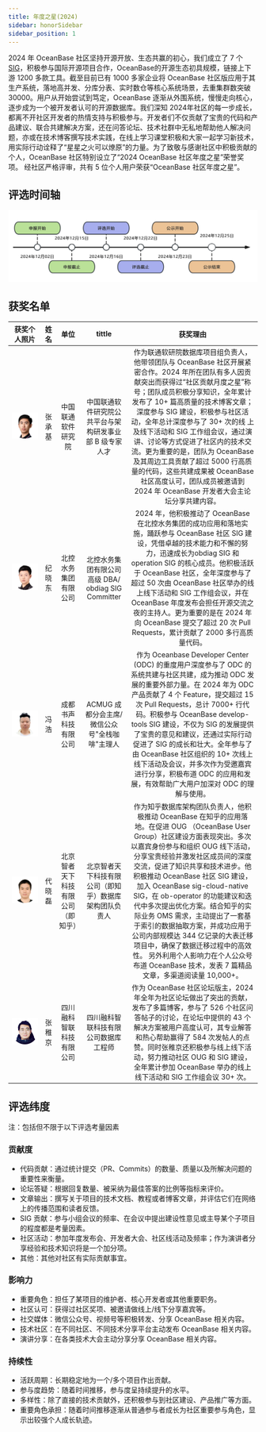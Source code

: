 ```yaml
---
title: 年度之星(2024)
sidebar: honorSidebar
sidebar_position: 1
---
```


2024 年 OceanBase 社区坚持开源开放、生态共赢的初心，我们成立了 7 个 [SIG](https://oceanbase.github.io/docs/sig/overview/list)，积极参与国际开源项目合作，OceanBase的开源生态初具规模，链接上下游 1200 多款工具。截至目前已有 1000 多家企业将 OceanBase 社区版应用于其生产系统，落地高并发、分库分表、实时数仓等核心系统场景，去重集群数突破30000。用户从开始尝试到笃定，OceanBase 逐渐从外围系统，慢慢走向核心，逐步成为一个被开发者认可的开源数据库。我们深知 2024年社区的每一步成长，都离不开社区开发者的热情支持与积极参与。开发者们不仅贡献了宝贵的代码和产品建议、联合共建解决方案，还在问答论坛、技术社群中无私地帮助他人解决问题，亦或在技术博客撰写技术实践，在线上学习课堂积极和大家一起学习新技术，用实际行动诠释了“星星之火可以燎原”的力量。为了致敬与感谢社区中积极贡献的个人，OceanBase 社区特别设立了“2024 OceanBase 社区年度之星”荣誉奖项。
经社区严格评审，共有 5 位个人用户荣获“OceanBase 社区年度之星”。

## 评选时间轴
![time](/img/honor/time.png)

## 获奖名单

<div class="team-members-table">

| 获奖个人照片 | 姓名 | 单位 |tittle  |获奖理由 |
|:----:|:----:|:---------:|:----:|:----:|
|![张承基](/img/honor/zhangchengji.png "张承基") | <span class="name-column">张承基</span> | <span class="company-column">中国联通软件研究院</span>  |中国联通软件研究院公共平台与架构研发事业部 B 级专家人才|作为联通软研院数据库项目组负责人，他带领团队与 OceanBase 社区开展紧密合作。2024 年所在团队有多人因贡献突出而获得过“社区贡献月度之星”称号；团队成员积极分享知识，全年累计发布了 10+ 篇高质量的技术博客文章；深度参与 SIG 建设，积极参与社区活动，全年总计深度参与了 30+ 次的线 上及线下活动和 SIG 工作组会议，通过演讲、讨论等方式促进了社区内的技术交流。更为重要的是，团队为 OceanBase 及其周边工具贡献了超过 5000 行高质量的代码，这些共建成果被 OceanBase 社区高度认可，团队成员被邀请到 2024 年 OceanBase 开发者大会主论坛分享共建内容。|
|![纪晓东](/img/honor/jixiaodong.png "纪晓东") | <span class="name-column">纪晓东</span> | <span class="company-column">北控水务集团有限公司</span>  |北控水务集团有限公司高级 DBA/ obdiag SIG Committer|2024 年，他积极推动了 OceanBase 在北控水务集团的成功应用和落地实施，踊跃参与 OceanBase 社区 SIG 建设，凭借卓越的技术能力和不懈的努力，迅速成长为obdiag SIG 和 operation SIG 的核心成员。他积极活跃于 OceanBase 社区，全年深度参与了超过 50 次由 OceanBase 社区举办的线上线下活动和 SIG 工作组会议，并在 OceanBase 年度发布会担任开源交流之夜的主持人。更为重要的是在 2024 年向 OceanBase 提交了超过 20 次 Pull Requests，累计贡献了 2000 多行高质量代码。|
|![冯浩](/img/honor/fenghao.png "冯浩") | <span class="name-column">冯浩</span> | <span class="company-column">成都书声科技有限公司</span> |ACMUG 成都分会主席/微信公众号"全栈咖啡"主理人 |作为 Oceanbase Developer Center (ODC) 的重度用户深度参与了 ODC 的系统共建与社区共建，成为推动 ODC 发展的重要外部力量。在 2024 年为 ODC 产品贡献了 4 个 Feature，提交超过 15 次 Pull Requests，总计 7000+ 行代码。积极参与 OceanBase develop-tools SIG 建设，不仅为 SIG 的发展提供了宝贵的意见和建议，还通过实际行动促进了 SIG 的成长和壮大。全年参与了由 OceanBase 社区组织的 10+ 次线上线下活动及会议，并多次作为受邀嘉宾进行分享，积极布道 ODC 的应用和发展，有效帮助广大用户加深对 ODC 的理解与使用。|
|![代晓磊 ](/img/honor/daixiaolei.png "代晓磊 ") | <span class="name-column">代晓磊 </span> | <span class="company-column">北京智者天下科技有限公司（即知乎）</span> |北京智者天下科技有限公司（即知乎）数据库架构团队负责人 |作为知乎数据库架构团队负责人，他积极推动 OceanBase 在知乎的应用落地。在促进 OUG （OceanBase User Group）社区建设方面表现突出。多次以嘉宾身份参与和组织 OUG 线下活动，分享宝贵经验并激发社区成员间的深度交流，促进了知识共享和技术进步。他积极推动 OceanBase 社区 SIG 建设，加入 OceanBase sig-cloud-native SIG，在 ob-operator 的功能建议和迭代中多次提出优化方案。结合知乎的实际业务 OMS 需求，主动提出了一套基于索引的数据抽取方案，并成功应用于公司内部规模达 344 亿记录的大表迁移项目中，确保了数据迁移过程中的高效性。 另外利用个人影响力在个人公众号布道 OceanBase 技术，发表 7 篇精品文章，多渠道阅读量 10,000+。|
|![张稚京](/img/honor/zhangzhijing.png "张稚京") | <span class="name-column">张稚京</span> | <span class="company-column">四川融科智联科技有限公司</span> |四川融科智联科技有限公司数据库工程师 |作为 OceanBase 社区论坛版主，2024 年全年为社区论坛做出了突出的贡献，发布了多篇博客，参与了 526 个社区问答帖子的讨论，在论坛中提供的 43 个解决方案被用户高度认可，其专业解答和热心帮助赢得了 584 次发帖人的点赞。同时张稚京还积极参与线上线下活动，努力推动社区 OUG 和 SIG 建设，全年累计参加 OceanBase 举办的线上线下活动和 SIG 工作组会议 30+ 次。|

</div>

## 评选纬度
注：包括但不限于以下评选考量因素

### 贡献度
- 代码贡献：通过统计提交（PR、Commits）的数量、质量以及所解决问题的重要性来衡量。
- 论坛答疑：根据回复数量、被采纳为最佳答案的比例等指标来评价。
- 文章输出：撰写关于项目的技术文档、教程或者博客文章，并评估它们在网络上的传播范围和读者反馈。
- SIG 贡献：参与小组会议的频率、在会议中提出建设性意见或主导某个子项目的程度都是考量因素。
- 社区活动：参加年度发布会、开发者大会、社区线活动及频率；作为演讲者分享经验和技术知识将是一个加分项。
- 其他：其他对社区有实际贡献事宜。

### 影响力
- 重要角色：担任了某项目的维护者、核心开发者或其他重要职务。
- 社区认可：获得过社区奖项、被邀请做线上/线下分享嘉宾等。
- 社交媒体：微信公众号、视频号等积极转发、分享 OceanBase 相关内容。
- 技术社区：在不同社区、不同技术分享平台主动发布 OceanBase 相关内容。
- 演讲分享：在各类技术大会主动分享分享 OceanBase 相关内容。

### 持续性
- 活跃周期：长期稳定地为一个/多个项目作出贡献。
- 参与度趋势：随着时间推移，参与度呈持续提升的水平。
- 多样性：除了直接的技术贡献外，还积极参与到社区建设、产品推广等方面。
- 重要角色承担：随着时间推移逐渐从普通参与者成长为社区重要参与角色，显示出较强个人成长轨迹。